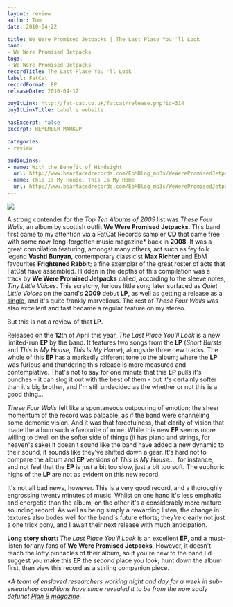 ```yaml
---
layout: review
author: Tom
date: 2010-04-22

title: We Were Promised Jetpacks | The Last Place You''ll Look
band:
- We Were Promised Jetpacks
tags:
- We Were Promised Jetpacks
recordTitle: The Last Place You''ll Look
label: FatCat
recordFormat: EP
releaseDate: 2010-04-12

buyItLink: http://fat-cat.co.uk/fatcat/release.php?id=314
buyItLinkTitle: Label's website

hasExcerpt: false
excerpt: REMEMBER_MARKUP

categories:
- review

audioLinks:
- name: With the Benefit of Hindsight
  url: http://www.bearfacedrecords.com/EbMBlog_mp3s/WeWerePromisedJetpacks/WeWerePromisedJetpacks_WithTheBenefitOfHindsight.mp3
- name: This Is My House, This Is My Home
  url: http://www.bearfacedrecords.com/EbMBlog_mp3s/WeWerePromisedJetpacks/WeWerePromisedJetpacks_ThisIsMyHouseThisIsMyHome.mp3
---
```


![](http://eatenbymonsters.files.wordpress.com/2010/04/wewerepromised.jpg?w=300)

A strong contender for the *Top Ten Albums of 2009* list was *These Four Walls*, an album by scottish outfit **We Were Promised Jetpacks**. This band first came to my attention via a FatCat Records sampler **CD** that came free with some now-long-forgotten music magazine\* back in **2008**. It was a great compilation featuring, amongst many others, act such as fey folk legend **Vashti Bunyan**, contemporary classicist **Max Richter** and EbM favourites **Frightened Rabbit**; a fine exemplar of the great roster of acts that FatCat have assembled. Hidden in the depths of this compilation was a track by **We Were Promised Jetpacks** called, according to the sleeve notes, _Tiny Little Voices_. This scratchy, furious little song later surfaced as _Quiet Little Voices_ on the band's **2009** debut **LP**, as well as getting a release as a [single](http://fat-cat.co.uk/fatcat/release.php?id=288), and it's quite frankly marvellous. The rest of *These Four Walls* was also excellent and fast became a regular feature on my stereo.

But this is not a review of that **LP**.

Released on the **12**th of April this year, _The Last Place You'll Look_ is a new limited-run **EP** by the band. It features two songs from the **LP** (_Short Bursts_ and _This Is My House, This Is My Home_), alongside three new tracks. The whole of this **EP** has a markedly different tone to the album; where the **LP** was furious and thundering this release is more measured and contemplative. That's not to say for one minute that this **EP** pulls it's punches - it can slog it out with the best of them - but it's certainly softer than it's big brother, and I'm still undecided as the whether or not this is a good thing...

_These Four Walls_ felt like a spontaneous outpouring of emotion; the sheer momentum of the record was palpable, as if the band were channeling some demonic vision. And it was that forcefulness, that clarity of vision that made the album such a favourite of mine. While this new **EP** seems more willing to dwell on the softer side of things (it has piano and strings, for heaven's sake) it doesn't sound like the band have added a new dynamic to their sound, it sounds like they've shifted down a gear. It's hard not to compare the album and **EP** versions of _This Is My House..._, for instance, and not feel that the **EP** is just a bit too slow, just a bit too soft. The euphoric highs of the **LP** are not as evident on this new record.

It's not all bad news, however. This is a very good record, and a thoroughly engrossing twenty minutes of music. Whilst on one hand it's less emphatic and energetic than the album, on the other it's a considerably more mature sounding record. As well as being simply a rewarding listen, the change in textures also bodes well for the band's future efforts; they're clearly not just a one trick pony, and I await their next release with much anticipation.

**Long story short:** _The Last Place You'll Look_ is an excellent **EP**, and a must-listen for any fans of **We Were Promised Jetpacks**. However, it doesn't reach the lofty pinnacles of their album, so if you're new to the band I'd suggest you make this **EP** the _second_ place you look; hunt down the album first, then view this record as a stirling companion piece.

_\*A team of enslaved researchers working night and day for a week in sub-sweatshop conditions have since revealed it to be from the now sadly defunct [Plan B magazine](http://www.planbmag.com/)._
